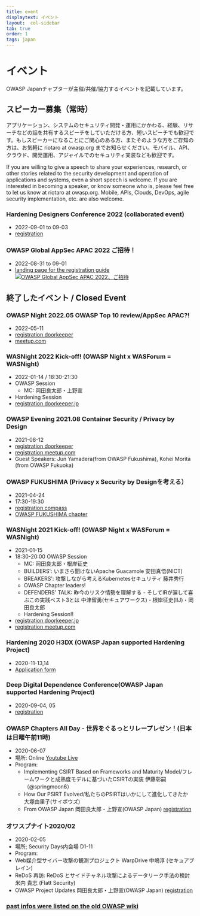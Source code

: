 ```yaml
---
title: event
displaytext: イベント 
layout:  col-sidebar
tab: true
order: 1
tags: japan
---
```


# イベント
OWASP Japanチャプターが主催/共催/協力するイベントを記載しています。

## スピーカー募集（常時）
アプリケーション、システムのセキュリティ開発・運用にかかわる、経験、リサーチなどの話を共有するスピーチをしていただける方、短いスピーチでも歓迎です。もしスピーカーになることにご関心のある方、またそのような方をご存知の方は、お気軽に riotaro at owasp.org までお知らせください。モバイル、API、クラウド、開発運用、アジャイルでのセキュリティ実装なども歓迎です。

If you are willing to give a speech to share your experiences, research, or other stories related to the security development and operation of applications and systems, even a short speech is welcome. If you are interested in becoming a speaker, or know someone who is, please feel free to let us know at riotaro at owasp.org. Mobile, APIs, Clouds, DevOps, agile security implementation, etc. are also welcome.

### Hardening Designers Conference 2022 (collaborated event)
* 2022-09-01 to 09-03
* [registration](https://hardening.doorkeeper.jp/events/139964)

### OWASP Global AppSec APAC 2022 ご招待！ 
* 2022-08-31 to 09-01
* [landing page for the registration guide](https://owasp.doorkeeper.jp/events/141645)
[![OWASP Global AppSec APAC 2022、ご招待](https://owasp.org/assets/images/APAC_Banner_810x400.jpeg)](https://owasp.doorkeeper.jp/events/141645)
 
## 終了したイベント / Closed Event
### OWASP Night 2022.05 OWASP Top 10 review/AppSec APAC?!  
* 2022-05-11
* [registration doorkeeper](https://owasp.doorkeeper.jp/events/136795)
* [meetup.com](https://www.meetup.com/ja-JP/japan-owasp-meetup-group/)


### WASNight 2022 Kick-off! (OWASP Night x WASForum = WASNight)
* 2022-01-14 / 18:30-21:30
* OWASP Session
    * MC: 岡田良太郎・上野宣
* Hardening Session
* [registration doorkeeper.jp](https://owasp.doorkeeper.jp/events/131750)

### OWASP Evening 2021.08 Container Security / Privacy by Design 
* 2021-08-12
* [registration doorkeeper](https://owasp.doorkeeper.jp/events/125575)
* [registration meetup.com](https://www.meetup.com/ja-JP/japan-owasp-meetup-group/events/279949214/)
* Guest Speakers: Jun Yamadera(from OWASP Fukushima), Kohei Morita (from OWASP Fukuoka)

### OWASP FUKUSHIMA (Privacy x Security by Designを考える）
* 2021-04-24
* 17:30-19:30 
* [registration compass](https://owasp-fukushima.connpass.com/event/209957/)
* [OWASP FUKUSHIMA chapter](https://owasp.org/www-chapter-fukushima/)

### WASNight 2021 Kick-off! (OWASP Night x WASForum = WASNight)
* 2021-01-15
* 18:30-20:00 OWASP Session
    * MC: 岡田良太郎・根岸征史
    * BUILDERS': いまさら聞けないApache Guacamole 安田真悟(NICT)
    * BREAKERS': 攻撃しながら考えるKubernetesセキュリティ 藤井秀行
    * OWASP Chapter leaders!
    * DEFENDERS' TALK: 昨今のリスク情勢を理解する - そしてIRが涙して喜ぶこの実践ベスト3とは 中津留勇(セキュアワークス)・根岸征史(IIJ)・岡田良太郎 
    * Hardening Session!!
* [registration doorkeeper.jp](https://owasp.doorkeeper.jp/events/116127)
* [registration meetup.com](https://www.meetup.com/ja-JP/japan-owasp-meetup-group/events/275535039/)

### Hardening 2020 H3DX (OWASP Japan supported Hardening Project)
* 2020-11-13,14
* [Application form](https://wasforum.jp/hardening-project/hardening-2020-H3DX/) 

### Deep Digital Dependence Conference(OWASP Japan supported Hardening Project) 
* 2020-09-04, 05
* [registration](https://hardening.doorkeeper.jp/events/110009)

### OWASP Chapters All Day - 世界をぐるっとリレープレゼン！(日本は日曜午前11時)
* 2020-06-07
* 場所: Online [Youtube Live](https://www.youtube.com/watch?v=yNqiibMN8nY)
* Program: 
    * Implementing CSIRT Based on Frameworks and Maturity Model/フレームワークと成熟度モデルに基づいたCSIRTの実装 伊藤彰嗣（@springmoon6）
    * How Our PSIRT Evolved/私たちのPSIRTはいかにして進化してきたか 大塚由里子(サイボウズ)
    * From OWASP Japan 岡田良太郎・上野宣(OWASP Japan)
[registration](https://owasp.doorkeeper.jp/events/107496)


### オワスプナイト2020/02 
* 2020-02-05
* 場所; Security Days内会場 D1-11 
* Program: 
 * Web媒介型サイバー攻撃の観測プロジェクト WarpDrive 中嶋淳 (セキュアブレイン)
 * ReDoS 再訪: ReDoS とサイドチャネル攻撃によるデータリーク手法の検討 米内 貴志 (Flatt Security)
 * OWASP Project Updates 岡田良太郎・上野宣(OWASP Japan)
[registration](https://owasp.doorkeeper.jp/events/103020)

### [past infos were listed on the old OWASP wiki](https://wiki.owasp.org/index.php/Japan#tab=NEWS) 

